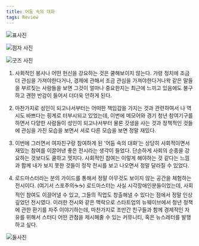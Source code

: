 ```yaml
---
title: 어둠 속의 대화
tags: Review
---
```

![표사진](https://github.com/hoonjanglee/hoonjanglee.github.io/assets/50545088/1111f6c3-b5be-4a56-858d-8a1f1e562ef9)

![점자 사진](https://github.com/hoonjanglee/hoonjanglee.github.io/assets/50545088/c3e84dda-27a0-4e3e-9626-b68896e786c5)

![굿즈 사진](https://github.com/hoonjanglee/hoonjanglee.github.io/assets/50545088/2cc89ae7-d35a-40a3-ac88-a4512bd45781)

1. 사회적인 봉사나 어떤 헌신을 강요하는 것은 쿨해보이지 않는다. 가령 정치에 조금 더 관심을 가져야한다거나, 경제에 관해서 조금 관심을 가져야한다거나왁 같은 말들을 부르짖는 사람들을 보면 그것이 얼마나 중요한지는 최근에 느끼고 있음에도 불구하고 괜한 반감이 들어서 더더욱 안하게 된다.

2. 마찬가지로 성인이 되고나서부터는 어떠한 책임감을 가지는 것과 관련하여서 나 역시도 바쁘다는 핑계로 터부시되고 있었는데, 이번에 메모어와 경기 청년 참여기구를 하면서 다양한 사람들이 성인이 되고나서부터 물론 갓생을 사는 것과 정책적인 것들에 관심을 가진 모습을 보면서 서로 다른 모습을 보면 정말 재밌다.

3. 이번에 그러면서 여자친구랑 참여하게 된 '어둠 속의 대화'는 상당히 사회적이면서 재밌는 참여를 이끌어낸 좋은 전시라는 생각이 들었다. 단순하게 사회의 순종을 강요하는 것보다도 쿨하고 멋지다. 사회적인 참여는 이렇게 해야하는 것 같다는 느낌과 함께 내가 보지 못한 것들이 정작 전시를 보고 나오면서 정말 달라질 수 있었다.

4. 로드마스터라는 분의 가이드를 통해서 정말 아무것도 보이지 않는 공간을 체험하는 전시이다. (여기서 스포주의☕️☕️) 로드마스터는 사실 시각장애인분들이었는데, 사회적인 참여도 이끌어낼 수 있고, 그들의 직업도 창출해낼 수 있다는 점에서 정말 인상 깊었던 전시였다. 이러한 전시와 같은 맥락으로 스타트업의 뉴웨이브에서 청년 정책에 관한 환기를 자주 이야기하는데, 마찬가지로 조만간 친구들과 함께 경제적인 자유를 위해서 스터디 어떤 관점을 제시해줄 수 있는 커뮤니티, 혹은 뉴스레터를 발행하고 싶다.

![둘사진](https://github.com/hoonjanglee/hoonjanglee.github.io/assets/50545088/e1d14547-9187-46f5-ae6a-3d9efb2c29a9)